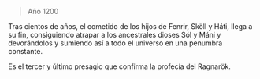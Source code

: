 > Año 1200

Tras cientos de años, el cometido de los hijos de Fenrir, Sköll y Háti, llega a su fin, consiguiendo atrapar a los ancestrales dioses Sól y Máni y devorándolos y sumiendo así a todo el universo en una penumbra constante. 

Es el tercer y último presagio que confirma la profecía del Ragnarök.